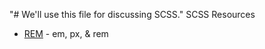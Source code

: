 "# We'll use this file for discussing SCSS." 
SCSS Resources

 * [REM](https://snook.ca/archives/html_and_css/font-size-with-rem) - em, px, & rem